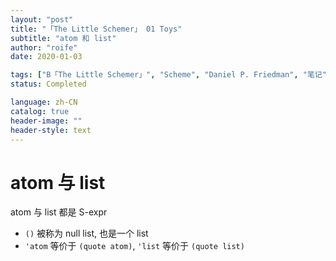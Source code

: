 ```yaml
---
layout: "post"
title: "「The Little Schemer」 01 Toys"
subtitle: "atom 和 list"
author: "roife"
date: 2020-01-03

tags: ["B「The Little Schemer」", "Scheme", "Daniel P. Friedman", "笔记"]
status: Completed

language: zh-CN
catalog: true
header-image: ""
header-style: text
---
```


# atom 与 list

atom 与 list 都是 S-expr

- `()` 被称为 null list, 也是一个 list
- `'atom` 等价于 `(quote atom)`, `'list` 等价于 `(quote list)`
